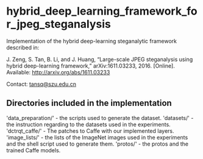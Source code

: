 # hybrid_deep_learning_framework_for_jpeg_steganalysis

Implementation of the hybrid deep-learning steganalytic framework described in: 

J. Zeng, S. Tan, B. Li, and J. Huang, “Large-scale JPEG steganalysis using hybrid deep-learning framework,” arXiv:1611.03233, 2016. [Online]. Available: http://arxiv.org/abs/1611.03233

Contact: tansq@szu.edu.cn

Directories included in the implementation
-----------------------------------------------------

'data_preparation/' - the scripts used to generate the dataset.
'datasets/' - the instruction regarding to the datasets used in the experiments.
'dctrqt_caffe/' - The patches to Caffe with our implemented layers.
'image_lists/' - the lists of the ImageNet images used in the experiments and the shell script used to generate them.
'protos/' - the protos and the trained Caffe models.
